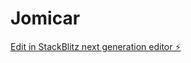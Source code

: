 # Jomicar

[Edit in StackBlitz next generation editor ⚡️](https://stackblitz.com/~/github.com/bilalmachraa82/Jomicar)